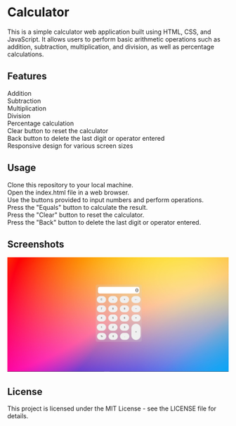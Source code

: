 # Calculator
This is a simple calculator web application built using HTML, CSS, and JavaScript. It allows users to perform basic arithmetic operations such as addition, subtraction, multiplication, and division, as well as percentage calculations.

## Features
Addition<br>
Subtraction<br>
Multiplication<br>
Division<br>
Percentage calculation<br>
Clear button to reset the calculator<br>
Back button to delete the last digit or operator entered<br>
Responsive design for various screen sizes<br>

## Usage
Clone this repository to your local machine.<br>
Open the index.html file in a web browser.<br>
Use the buttons provided to input numbers and perform operations.<br>
Press the "Equals" button to calculate the result.<br>
Press the "Clear" button to reset the calculator.<br>
Press the "Back" button to delete the last digit or operator entered.<br>

## Screenshots
![Calculator Screenshot](/Screenshots/Calculator_Screenshot.png)

## License
This project is licensed under the MIT License - see the LICENSE file for details.
